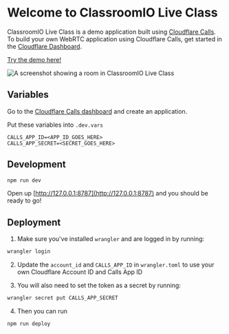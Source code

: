 # Welcome to ClassroomIO Live Class

ClassroomIO Live Class is a demo application built using [Cloudflare Calls](https://developers.cloudflare.com/calls/).
To build your own WebRTC application using Cloudflare Calls, get started in the [Cloudflare Dashboard](https://dash.cloudflare.com/?to=/:account/calls).

[Try the demo here!](https://demo.orange.cloudflare.dev)

![A screenshot showing a room in ClassroomIO Live Class](orange-meets.png)

## Variables

Go to the [Cloudflare Calls dashboard](https://dash.cloudflare.com/?to=/:account/calls) and create an application.

Put these variables into `.dev.vars`

```
CALLS_APP_ID=<APP_ID_GOES_HERE>
CALLS_APP_SECRET=<SECRET_GOES_HERE>
```

## Development

```sh
npm run dev
```

Open up [http://127.0.0.1:8787](http://127.0.0.1:8787) and you should be ready to go!

## Deployment

1. Make sure you've installed `wrangler` and are logged in by running:

```sh
wrangler login
```

2. Update the `account_id` and `CALLS_APP_ID` in `wrangler.toml` to use your own Cloudflare Account ID and Calls App ID

3. You will also need to set the token as a secret by running:

```sh
wrangler secret put CALLS_APP_SECRET
```

4. Then you can run

```sh
npm run deploy
```
